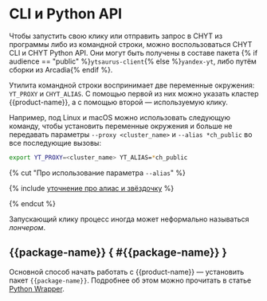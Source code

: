 # CLI и Python API

Чтобы запустить свою клику или отправить запрос в CHYT из программы либо из командной строки, можно воспользоваться CHYT CLI и CHYT Python API. Они могут быть получены в составе пакета {% if audience == "public" %}`ytsaurus-client`{% else %}`yandex-yt`, либо путём сборки из Arcadia{% endif %}.

Утилита командной строки воспринимает две переменные окружения: `YT_PROXY` и `CHYT_ALIAS`. С помощью первой из них можно указать кластер {{product-name}}, а с помощью второй &mdash; используемую клику.

Например, под Linux и macOS можно использовать следующую команду, чтобы установить переменные окружения и больше не передавать параметры `--proxy <cluster_name>` и `--alias *ch_public` во все последующие вызовы:

```bash
export YT_PROXY=<cluster_name> YT_ALIAS=*ch_public
```

{% cut "Про использование параметра `--alias`" %}

{% include [уточнение про алиас и звёздочку](_includes/about-alias.md) %}

{% endcut %}

Запускающий клику процесс иногда может неформально называться *лончером*.

## {{package-name}} { #{{package-name}} }

Основной способ начать работать с {{product-name}} — установить пакет `{{package-name}}`. Подробнее об этом можно прочитать в статье [Python Wrapper](../../../../api/python/start.md).
